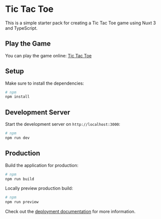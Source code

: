 # Tic Tac Toe

This is a simple starter pack for creating a Tic Tac Toe game using Nuxt 3 and TypeScript.

## Play the Game

You can play the game online: [Tic Tac Toe](https://tam-tic-tac-toe.netlify.app/)

## Setup

Make sure to install the dependencies:

```bash
# npm
npm install
```

## Development Server

Start the development server on `http://localhost:3000`:

```bash
# npm
npm run dev
```

## Production

Build the application for production:

```bash
# npm
npm run build
```

Locally preview production build:

```bash
# npm
npm run preview
```

Check out the [deployment documentation](https://nuxt.com/docs/getting-started/deployment) for more information.
